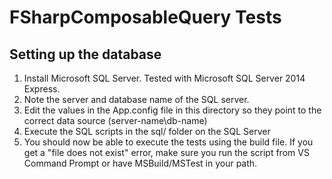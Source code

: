 FSharpComposableQuery Tests
===========================

Setting up the database
----------------------------------
1. Install Microsoft SQL Server. Tested with Microsoft SQL Server 2014 Express. 
2. Note the server and database name of the SQL server.
3. Edit the <connectionStrings> values in the App.config file in this directory so they point to the correct data source (server-name\db-name)
3. Execute the SQL scripts in the sql/ folder on the SQL Server
4. You should now be able to execute the tests using the build file. If you get a "file does not exist" error, make sure you run the script from VS Command Prompt or have MSBuild/MSTest in your path. 
